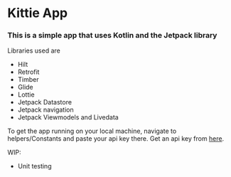 # Kittie App

### This is a simple app that uses Kotlin and the Jetpack library 
Libraries used are
- Hilt
- Retrofit
- Timber
- Glide
- Lottie
- Jetpack Datastore
- Jetpack navigation
- Jetpack Viewmodels and Livedata

To get the app running on your local machine, navigate to helpers/Constants and paste your api key there. 
Get an api key from [here](https://docs.thecatapi.com/).


WIP:
- Unit testing